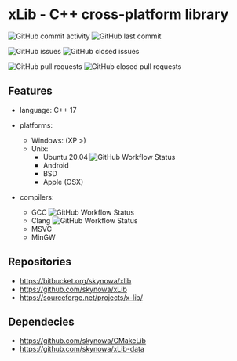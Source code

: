 # xLib - C++ cross-platform library

![GitHub commit activity](https://img.shields.io/github/commit-activity/w/skynowa/xlib) ![GitHub last commit](https://img.shields.io/github/last-commit/skynowa/xlib)

![GitHub issues](https://img.shields.io/github/issues-raw/skynowa/xlib?color=red) ![GitHub closed issues](https://img.shields.io/github/issues-closed-raw/skynowa/xlib?color=green)

![GitHub pull requests](https://img.shields.io/github/issues-pr-raw/skynowa/xlib?color=red) ![GitHub closed pull requests](https://img.shields.io/github/issues-pr-closed-raw/skynowa/xlib?color=green)

## Features

- language: C++ 17
- platforms:

  - Windows: (XP >)
  - Unix:
      - Ubuntu 20.04 ![GitHub Workflow Status](https://img.shields.io/github/workflow/status/skynowa/xLib/CI)
      - Android
      - BSD
      - Apple (OSX)

- compilers:
    - GCC   ![GitHub Workflow Status](https://img.shields.io/github/workflow/status/skynowa/xLib/CI)
    - Clang ![GitHub Workflow Status](https://img.shields.io/github/workflow/status/skynowa/xLib/CI)
    - MSVC
    - MinGW

## Repositories

- https://bitbucket.org/skynowa/xlib
- https://github.com/skynowa/xLib
- https://sourceforge.net/projects/x-lib/

## Dependecies

- https://github.com/skynowa/CMakeLib
- https://github.com/skynowa/xLib-data

